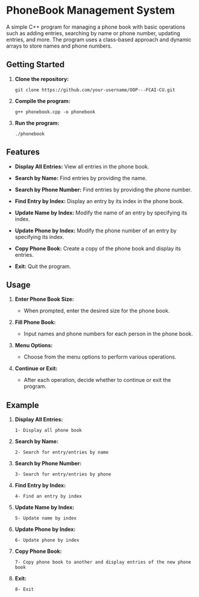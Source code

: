 # PhoneBook Management System

A simple C++ program for managing a phone book with basic operations such as adding entries, searching by name or phone number, updating entries, and more. The program uses a class-based approach and dynamic arrays to store names and phone numbers.

## Getting Started

1. **Clone the repository:**
   ```
   git clone https://github.com/your-username/OOP---FCAI-CU.git
   ```

2. **Compile the program:**
   ```
   g++ phonebook.cpp -o phonebook
   ```

3. **Run the program:**
   ```
   ./phonebook
   ```

## Features

- **Display All Entries:** View all entries in the phone book.

- **Search by Name:** Find entries by providing the name.

- **Search by Phone Number:** Find entries by providing the phone number.

- **Find Entry by Index:** Display an entry by its index in the phone book.

- **Update Name by Index:** Modify the name of an entry by specifying its index.

- **Update Phone by Index:** Modify the phone number of an entry by specifying its index.

- **Copy Phone Book:** Create a copy of the phone book and display its entries.

- **Exit:** Quit the program.

## Usage

1. **Enter Phone Book Size:**
   - When prompted, enter the desired size for the phone book.

2. **Fill Phone Book:**
   - Input names and phone numbers for each person in the phone book.

3. **Menu Options:**
   - Choose from the menu options to perform various operations.

4. **Continue or Exit:**
   - After each operation, decide whether to continue or exit the program.

## Example

1. **Display All Entries:**
   ```
   1- Display all phone book
   ```

2. **Search by Name:**
   ```
   2- Search for entry/entries by name
   ```

3. **Search by Phone Number:**
   ```
   3- Search for entry/entries by phone
   ```

4. **Find Entry by Index:**
   ```
   4- Find an entry by index
   ```

5. **Update Name by Index:**
   ```
   5- Update name by index
   ```

6. **Update Phone by Index:**
   ```
   6- Update phone by index
   ```

7. **Copy Phone Book:**
   ```
   7- Copy phone book to another and display entries of the new phone book
   ```

8. **Exit:**
   ```
   8- Exit
   ```

